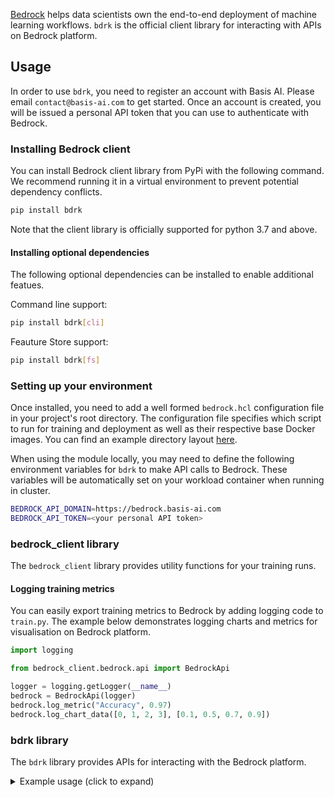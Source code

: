 [Bedrock](https://bedrock.basis-ai.com) helps data scientists own the end-to-end deployment of machine learning workflows. `bdrk` is the official client library for interacting with APIs on Bedrock platform.

## Usage

In order to use `bdrk`, you need to register an account with Basis AI. Please email `contact@basis-ai.com` to get started. Once an account is created, you will be issued a personal API token that you can use to authenticate with Bedrock.

### Installing Bedrock client

You can install Bedrock client library from PyPi with the following command. We recommend running it in a virtual environment to prevent potential dependency conflicts.

```bash
pip install bdrk
```

Note that the client library is officially supported for python 3.7 and above.

#### Installing optional dependencies

The following optional dependencies can be installed to enable additional featues.

Command line support:

```bash
pip install bdrk[cli]
```

Feauture Store support:

```bash
pip install bdrk[fs]
```

### Setting up your environment

Once installed, you need to add a well formed `bedrock.hcl` configuration file in your project's root directory. The configuration file specifies which script to run for training and deployment as well as their respective base Docker images. You can find an example directory layout [here](https://github.com/basisai/churn_prediction).

When using the module locally, you may need to define the following environment variables for `bdrk` to make API calls to Bedrock. These variables will be automatically set on your workload container when running in cluster.

```bash
BEDROCK_API_DOMAIN=https://bedrock.basis-ai.com
BEDROCK_API_TOKEN=<your personal API token>
```

### bedrock_client library

The `bedrock_client` library provides utility functions for your training runs.

#### Logging training metrics

You can easily export training metrics to Bedrock by adding logging code to `train.py`. The example below demonstrates logging charts and metrics for visualisation on Bedrock platform.

```python
import logging

from bedrock_client.bedrock.api import BedrockApi

logger = logging.getLogger(__name__)
bedrock = BedrockApi(logger)
bedrock.log_metric("Accuracy", 0.97)
bedrock.log_chart_data([0, 1, 2, 3], [0.1, 0.5, 0.7, 0.9])
```

### bdrk library

The `bdrk` library provides APIs for interacting with the Bedrock platform.

<details><summary>Example usage (click to expand)</summary>
<p>

```python
import time
from pprint import pprint

from bdrk.v1 import ApiClient, Configuration, ModelApi, PipelineApi, ServeApi
from bdrk.v1.models import (
    GitSourceSchema,
    ModelServerSchema,
    PipelineResourcesSchema,
    ServerResourcesSchema,
    TrainingPipelineRunSchema,
)
from bdrk.v1_util import download_and_unzip_artefact

# Variables to set
ACCESS_TOKEN = "MY-TOKEN"

REPO_URI = "MY-REPO-URI"
REPO_REF = "MY-BRANCH"
REPO_USERNAME = "MY-USERNAME"
REPO_PASSWORD = "MY-PASSWORD"

ENVIRONMENT_ID = "MY-ENVIRONMENT"
PIPELINE_ID = "MY-PIPELINE"
ENDPOINT_ID = "MY-ENDPOINT"

configuration = Configuration()

# Configure API key authorization: ApiTokenAuth
configuration.api_key["X-Bedrock-Access-Token"] = ACCESS_TOKEN
# Uncomment below to setup prefix (e.g. Bearer) for API key, if needed
# configuration.api_key_prefix['X-Bedrock-Access-Token'] = 'Bearer'

configuration.host = "https://api.bdrk.ai"

# Create an instance of the API class
api_client = ApiClient(configuration)
pipeline_api = PipelineApi(api_client)
serve_api = ServeApi(api_client)
model_api = ModelApi(api_client)

# Get a training pipeline created on the Bedrock platform
pipeline = pipeline_api.get_training_pipeline_by_id(pipeline_id=PIPELINE_ID)
pprint(pipeline)

# Run the pipeline
run_schema = TrainingPipelineRunSchema(
    environment_public_id=ENVIRONMENT_ID,
    resources=PipelineResourcesSchema(cpu="500m", memory="200M"),
    script_parameters={"MYPARAM": "1.23"},
)
run = pipeline_api.run_training_pipeline(
    pipeline_id=pipeline.public_id, training_pipeline_run_schema=run_schema
)
pprint(run)

# Wait for pipeline run to complete
run_id = run.entity_id
while run.status in {"Accepted", "Running"}:
    print(f"Waiting for run to complete...")
    time.sleep(3)
    run = pipeline_api.get_training_pipeline_run(pipeline_id=pipeline.public_id, run_id=run_id)

print(f"Run completed with status: {run.status}")

assert run.artefact_id, "Run has no artefact!"

# Get artefact details
artefact = model_api.get_artefact_details(model_id=pipeline.model_id, artefact_id=run.artefact_id)
pprint(artefact)

# Download and unzip artefact
download_and_unzip_artefact(
    api_client=api_client,
    model_id=pipeline.model_id,
    model_artefact_id=run.artefact_id,
    output_dir="/tmp/artefact",
)

# Get a model endpoint created on the Bedrock platform
endpoint = serve_api.get_endpoint(endpoint_id=ENDPOINT_ID)


# Deploy a model server to the endpoint
server_schema = ModelServerSchema(
    config_file_path="bedrock.hcl",
    model_version_id=run.artefact_id,
    resources=ServerResourcesSchema(cpu="500m", memory="200M", min_replicas=1, max_replicas=1),
    source=GitSourceSchema(
        uri=REPO_URI, ref=REPO_REF, username=REPO_USERNAME, password=REPO_PASSWORD
    ),
)
server = serve_api.deploy_server(endpoint_id=ENDPOINT_ID, model_server_schema=server_schema)


# [BDRK-884] Undeploy a Model server by Model endpoint name and Model server ID using
# client library
serve_api.undeploy_server(endpoint_id=ENDPOINT_ID, server_id=server.id)

```

</p>
</details>
